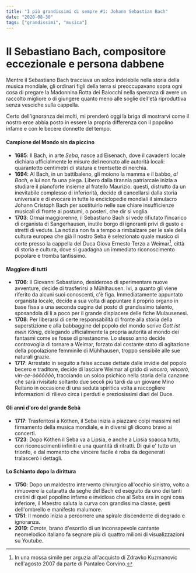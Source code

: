 ```yaml
---
title: "I più grandissimi di sempre #1: Johann Sebastian Bach"
date: "2020-08-30"
tags: ["grandissimi", "musica"]
---
```


# Il Sebastiano Bach, compositore eccezionale e persona dabbene

Mentre il Sebastiano Bach tracciava un solco indelebile nella storia della musica mondiale, gli ordinari figli della terra si preoccupavano sopra ogni cosa di pregare la Madonnina Rotta dei Baiocchi nella speranza di avere un raccolto migliore o di giungere quanto meno alle soglie dell'età riproduttiva senza vesciche sulla cappella.

Certo dell'ignoranza dei molti, mi prenderó oggi la briga di mostrarvi come il nostro eroe abbia posto in essere la propria differenza con il popolino infame e con le becere donnette del tempo.

#### Campione del Mondo sin da piccino

- **1685**: Il Bach, in arte _Seba_, nasce ad Eisenach, dove il cavadenti locale dichiara ufficialmente le misure del neonato alle autorità locali: quarantotto centimetri di statura e trentsette di nerchia.
- **1694**: Al Bach, in un battibaleno, gli moiono la mamma e il babbo, _al Bach_, e lui non fa una piega. Libero dalla tirannia patriarcale inizia a studiare il pianoforte insieme al fratello Maurizio: questi, distrutto da un inevitabile complesso di inferiorità, decide di cancellarsi dalla storia universale e di evocare in tutte le enciclopedie mondiali il simulacro Johann Cristoph Bach per sostituirlo nelle sue chiare insufficienze musicali di fronte ai postumi, o posteri, che dir si voglia.
- **1703**: Ormai maggiorenne, il Sebastiano Bach si vede rifiutato l'incarico di organista di Sangerhausen, inutile borgo di ignoranti privi di gusto e stretti di vedute. La notizia non fa a tempo a rimbalzare per le sale della cultura europea che già il nostro Seba è selezionato quale musico di corte presso la cappella del Duca Giova Ernesto Terzo a Weimar[^1], città di storia e cultura, dove si guadagna un immediato riconoscimento popolare e tromba tantissimo.

#### Maggiore di tutti

- **1706**: Il Giovanni Sebastiano, desideroso di sperimentare nuove avventure, decide di trasferirsi a Mühlhausen. Ivi, a quanto gli viene riferito da alcuni suoi conoscenti, c'è figa. Immediatamente appuntato organista locale, decide a sua volta di appuntare il proprio organo in base fissa a una seconda cugina del posto di grandissimo talento, sposandola di lì a poco per il grande dispiacere delle fiche Mulausenesi.
- **1708**: Per liberarsi di certe responsabilità di fronte alla storia della superstizione e alla babbaggine del popolo del mondo scrive _Gott ist mein König_, delegando ufficialmente la propria autorità al mondo dei fantasmi come se fosse di prestanome. Lo stesso anno decide controvoglia di tornare a Weimar, forzato dal costante stato di agitazione della popolazione femminile di Mühlhausen, troppo sensibile alle sue naturali grazie.
- **1717**: Arrestato in seguito a false accuse dettate dalle invidie del popolo becero e traditore, decide di lasciare Weimar al grido di _vincerò, vincerò, vin-ce-òòòòòòò_, tracciando un solco psichico nella storia della canzone che sarà rivisitato soltanto due secoli più tardi da un giovane Mino Reitano in occasione di una seduta spiritica volta a raccogliere informazioni di rilievo circa i perduti e preziosissimi diari del Duce.

#### Gli anni d'oro del grande Sebà

- **1717**: Trasferitosi a Köthen, il Seba inizia a piazzare colpi massimi nel firmamento della musica mondiale, e in diversi gli dicono bravo ai concerti.
- **1723**: Dopo Köthen il Seba va a Lipsia, e anche a Lipsia spacca tutto, con riconoscimenti infiniti e una quantità di ritratti. Di qui e' tutto un trionfo, e dal momento che vincere facile é roba da degenerati tralasceró i dettagli.

#### Lo Schianto dopo la dirittura

- **1750**: Dopo un maldestro intervento chirurgico all'occhio sinistro, volto a rimuovere la cataratta da seghe del Bach ed eseguito da uno dei tanti cretini di quel popolino infame e invidioso che al Seba era in ogni cosa inferiore, il Maestro saluta la curva con grandissima classe, gesti dell'ombrello e manifesto malumore.
- **1751**: Il mondo inizia a percorrere una spirale discendente di degrado e ignoranza.
- **2019**: _Carote_, brano d'esordio di un inconsapevole cantante neomelodico italiano fa segnare più di quattro milioni di visualizzazioni su Youtube.

[^1]: In una mossa simile per arguzia all'acquisto di Zdravko Kuzmanovic nell'agosto 2007 da parte di Pantaleo Corvino.

